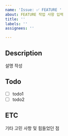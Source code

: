 ```yaml
---
name: 'Issue: ✅ FEATURE '
about: FEATURE 작업 사항 입력
title: ''
labels: ''
assignees: ''

---
```


## Description
설명 작성

## Todo
- [ ] todo1 
- [ ] todo2

## ETC
기타 고민 사항 및 힘들었던 점
